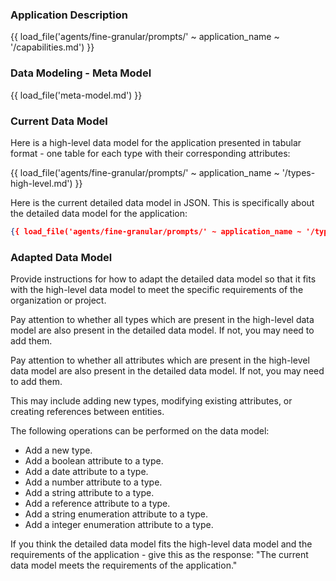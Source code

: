 ### Application Description

{{ load_file('agents/fine-granular/prompts/' ~ application_name ~ '/capabilities.md') }}

### Data Modeling - Meta Model

{{ load_file('meta-model.md') }}

### Current Data Model

Here is a high-level data model for the application presented in tabular format - one table for each type with their corresponding attributes:

{{ load_file('agents/fine-granular/prompts/' ~ application_name ~ '/types-high-level.md') }}

Here is the current detailed data model in JSON. This is specifically about the detailed data model for the application:

```json
{{ load_file('agents/fine-granular/prompts/' ~ application_name ~ '/types-detailed.json') }}
```

### Adapted Data Model

Provide instructions for how to adapt the detailed data model so that it fits with the high-level data model to meet the specific requirements of the organization or project.

Pay attention to whether all types which are present in the high-level data model are also present in the detailed data model. If not, you may need to add them. 

Pay attention to whether all attributes which are present in the high-level data model are also present in the detailed data model. If not, you may need to add them.

This may include adding new types, modifying existing attributes, or creating references between entities.

The following operations can be performed on the data model:

* Add a new type.
* Add a boolean attribute to a type.
* Add a date attribute to a type.
* Add a number attribute to a type.
* Add a string attribute to a type.
* Add a reference attribute to a type.
* Add a string enumeration attribute to a type.
* Add a integer enumeration attribute to a type.

If you think the detailed data model fits the high-level data model and the requirements of the application - give this as the response: "The current data model meets the requirements of the application."

